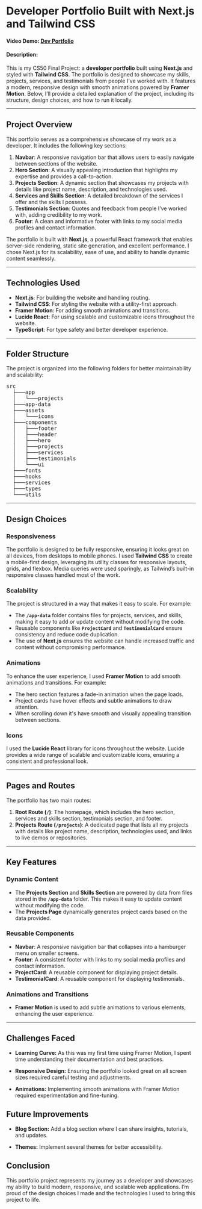 # Developer Portfolio Built with Next.js and Tailwind CSS

#### Video Demo: [Dev Portfolio](https://youtu.be/6BwMD2iDJpY)

#### Description:

This is my CS50 Final Project: a **developer portfolio** built using **Next.js** and styled with **Tailwind CSS**. The portfolio is designed to showcase my skills, projects, services, and testimonials from people I’ve worked with. It features a modern, responsive design with smooth animations powered by **Framer Motion**. Below, I’ll provide a detailed explanation of the project, including its structure, design choices, and how to run it locally.

---

## **Project Overview**

This portfolio serves as a comprehensive showcase of my work as a developer. It includes the following key sections:

1. **Navbar**: A responsive navigation bar that allows users to easily navigate between sections of the website.
2. **Hero Section**: A visually appealing introduction that highlights my expertise and provides a call-to-action.
3. **Projects Section**: A dynamic section that showcases my projects with details like project name, description, and technologies used.
4. **Services and Skills Section**: A detailed breakdown of the services I offer and the skills I possess.
5. **Testimonials Section**: Quotes and feedback from people I’ve worked with, adding credibility to my work.
6. **Footer**: A clean and informative footer with links to my social media profiles and contact information.

The portfolio is built with **Next.js**, a powerful React framework that enables server-side rendering, static site generation, and excellent performance. I chose Next.js for its scalability, ease of use, and ability to handle dynamic content seamlessly.

---

## **Technologies Used**

- **Next.js**: For building the website and handling routing.
- **Tailwind CSS**: For styling the website with a utility-first approach.
- **Framer Motion**: For adding smooth animations and transitions.
- **Lucide React**: For using scalable and customizable icons throughout the website.
- **TypeScript**: For type safety and better developer experience.

---

## **Folder Structure**

The project is organized into the following folders for better maintainability and scalability:

<pre>
src
  ├───app
  │   └───projects
  ├───app-data
  ├───assets
  │   └───icons
  ├───components
  │   ├───footer
  │   ├───header
  │   ├───hero
  │   ├───projects
  │   ├───services
  │   ├───testimonials
  │   └───ui
  ├───fonts
  ├───hooks
  ├───services
  ├───types
  └───utils
</pre>

---

## **Design Choices**

### **Responsiveness**

The portfolio is designed to be fully responsive, ensuring it looks great on all devices, from desktops to mobile phones. I used **Tailwind CSS** to create a mobile-first design, leveraging its utility classes for responsive layouts, grids, and flexbox. Media queries were used sparingly, as Tailwind’s built-in responsive classes handled most of the work.

### **Scalability**

The project is structured in a way that makes it easy to scale. For example:

- The **`/app-data`** folder contains files for projects, services, and skills, making it easy to add or update content without modifying the code.
- Reusable components like **`ProjectCard`** and **`TestimonialCard`** ensure consistency and reduce code duplication.
- The use of **Next.js** ensures the website can handle increased traffic and content without compromising performance.

### **Animations**

To enhance the user experience, I used **Framer Motion** to add smooth animations and transitions. For example:

- The hero section features a fade-in animation when the page loads.
- Project cards have hover effects and subtle animations to draw attention.
- When scrolling down it's have smooth and visually appealing transition between sections.

### **Icons**

I used the **Lucide React** library for icons throughout the website. Lucide provides a wide range of scalable and customizable icons, ensuring a consistent and professional look.

---

## **Pages and Routes**

The portfolio has two main routes:

1. **Root Route (`/`)**: The homepage, which includes the hero section, services and skills section, testimonials section, and footer.
2. **Projects Route (`/projects`)**: A dedicated page that lists all my projects with details like project name, description, technologies used, and links to live demos or repositories.

---

## **Key Features**

### **Dynamic Content**

- The **Projects Section** and **Skills Section** are powered by data from files stored in the **`/app-data`** folder. This makes it easy to update content without modifying the code.
- The **Projects Page** dynamically generates project cards based on the data provided.

### **Reusable Components**

- **Navbar**: A responsive navigation bar that collapses into a hamburger menu on smaller screens.
- **Footer**: A consistent footer with links to my social media profiles and contact information.
- **ProjectCard**: A reusable component for displaying project details.
- **TestimonialCard**: A reusable component for displaying testimonials.

### **Animations and Transitions**

- **Framer Motion** is used to add subtle animations to various elements, enhancing the user experience.

---

## Challenges Faced

- **Learning Curve:** As this was my first time using Framer Motion, I spent time understanding their documentation and best practices.

- **Responsive Design:** Ensuring the portfolio looked great on all screen sizes required careful testing and adjustments.

- **Animations:** Implementing smooth animations with Framer Motion required experimentation and fine-tuning.

## Future Improvements

- **Blog Section:** Add a blog section where I can share insights, tutorials, and updates.

- **Themes:** Implement several themes for better accessibility.

## Conclusion

This portfolio project represents my journey as a developer and showcases my ability to build modern, responsive, and scalable web applications. I’m proud of the design choices I made and the technologies I used to bring this project to life.

